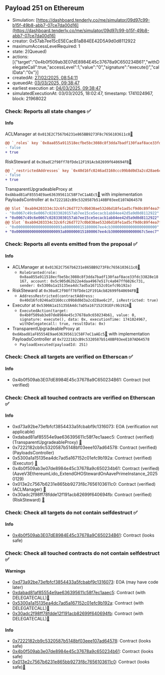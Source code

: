 ## Payload 251 on Ethereum

- Simulation: [https://dashboard.tenderly.co/me/simulator/09d97c99-b15f-49b8-abb7-07ce7da00d16](https://dashboard.tenderly.co/me/simulator/09d97c99-b15f-49b8-abb7-07ce7da00d16)
- creator: 0x57ab7ee15cE5ECacB1aB84EE42D5A9d0d8112922
- maximumAccessLevelRequired: 1
- state: 2(Queued)
- actions: [{"target":"0x4b0f509ab3E07dE8984E45c37678a9C650234B61","withDelegateCall":true,"accessLevel":1,"value":"0","signature":"execute()","callData":"0x"}]
- createdAt: [27/02/2025, 08:54:11](https://etherscan.io/tx/0x2941a26b4937b253ff35878878aee6cf10914e587150b8c73192051e84e35f81)
- queuedAt: [03/03/2025, 09:38:47](https://etherscan.io/tx/0x292a7f57706454296fccee4f1ff773a2202e22eaf7521aa817cf9accb4bf5e1e)
- earliest execution at: [04/03/2025, 09:38:47](https://www.epochconverter.com/countdown?q=1741081127)
- simulatedExecutionAt: 03/03/2025, 18:02:47, timestamp: 1741024967, block: 21968022
### Check: Reports all state changes :white_check_mark:

#### Info


ACLManager at `0x013E2C7567b6231e865BB9273F8c7656103611c0`[:ghost:](https://github.com/bgd-labs/aave-address-book "AaveV3EthereumLido.ACL_MANAGER")
```diff
@@ `_roles` key `0x8aa855a911518ecfbe5bc3088c8f3dda7badf130faaf8ace33fdc33828e18167.members.0x5c905d62b22e4daa4967e517c4a047ff6026c731` @@
- false
+ true
```

RiskSteward at `0x30adC2f98ff78fDde12F191Acb82699f640694FB`[:ghost:](https://github.com/bgd-labs/aave-address-book "AaveV3EthereumLido.RISK_STEWARD")
```diff
@@ `_restrictedAddresses` key `0x40d16fc0246ad3160ccc09b8d0d3a2cd28ae6c2f` @@
- false
+ true
```

TransparentUpgradeableProxy at `0xdAbad81aF85554E9ae636395611C58F7eC1aAEc5`[:ghost:](https://github.com/bgd-labs/aave-address-book "GovernanceV3Ethereum.PAYLOADS_CONTROLLER") with implementation PayloadsController at `0x7222182cB9c5320587b5148BF03eeE107AD64578`
```diff
@@ Slot `0xab94203334c32c6fc26d7727c0b030ae532d6d18fe1ad5cf9d0c89f4ea7ff651` @@
- "0x0067c49c6e0067c02833020157ab7ee15ce5ecacb1ab84ee42d5a9d0d8112922"
+ "0x0067c49c6e0067c02833030157ab7ee15ce5ecacb1ab84ee42d5a9d0d8112922"
@@ Slot `0xab94203334c32c6fc26d7727c0b030ae532d6d18fe1ad5cf9d0c89f4ea7ff652` @@
- "0x000000000000000000093a8000000151800067ee4cb300000000000000000000"
+ "0x000000000000000000093a8000000151800067ee4cb300000000000067c5eec7"
```


### Check: Reports all events emitted from the proposal :white_check_mark:

#### Info

- ACLManager at `0x013E2C7567b6231e865BB9273F8c7656103611c0`[:ghost:](https://github.com/bgd-labs/aave-address-book "AaveV3EthereumLido.ACL_MANAGER")
  - `RoleGranted(role: 0x8aa855a911518ecfbe5bc3088c8f3dda7badf130faaf8ace33fdc33828e18167, account: 0x5c905d62b22e4daa4967e517c4a047ff6026c731, sender: 0x5300a1a15135ea4dc7ad5a167152c01efc9b192a)`
- RiskSteward at `0x30adC2f98ff78fDde12F191Acb82699f640694FB`[:ghost:](https://github.com/bgd-labs/aave-address-book "AaveV3EthereumLido.RISK_STEWARD")
  - `AddressRestricted(contractAddress: 0x40d16fc0246ad3160ccc09b8d0d3a2cd28ae6c2f, isRestricted: true)`
- Executor at `0x5300A1a15135EA4dc7aD5a167152C01EFc9b192A`[:ghost:](https://github.com/bgd-labs/aave-address-book "AaveV2Ethereum.POOL_ADMIN, AaveV2EthereumAMM.POOL_ADMIN, AaveV3Ethereum.ACL_ADMIN, AaveV3EthereumEtherFi.ACL_ADMIN, AaveV3EthereumLido.ACL_ADMIN, GovernanceV3Ethereum.EXECUTOR_LVL_1")
  - `ExecutedAction(target: 0x4b0f509ab3e07de8984e45c37678a9c650234b61, value: 0, signature: execute(), data: 0x, executionTime: 1741024967, withDelegatecall: true, resultData: 0x)`
- TransparentUpgradeableProxy at `0xdAbad81aF85554E9ae636395611C58F7eC1aAEc5`[:ghost:](https://github.com/bgd-labs/aave-address-book "GovernanceV3Ethereum.PAYLOADS_CONTROLLER") with implementation PayloadsController at `0x7222182cB9c5320587b5148BF03eeE107AD64578`
  - `PayloadExecuted(payloadId: 251)`

### Check: Check all targets are verified on Etherscan :white_check_mark:

#### Info

- 0x4b0f509ab3E07dE8984E45c37678a9C650234B61: Contract (not verified) 

### Check: Check all touched contracts are verified on Etherscan :white_check_mark:

#### Info

- 0xd73a92be73efbfcf3854433a5fcbabf9c1316073: EOA (verification not applicable)
- 0xdabad81af85554e9ae636395611c58f7ec1aaec5: Contract (verified) (TransparentUpgradeableProxy) [:ghost:](https://github.com/bgd-labs/aave-address-book "GovernanceV3Ethereum.PAYLOADS_CONTROLLER")
- 0x7222182cb9c5320587b5148bf03eee107ad64578: Contract (verified) (PayloadsController) 
- 0x5300a1a15135ea4dc7ad5a167152c01efc9b192a: Contract (verified) (Executor) [:ghost:](https://github.com/bgd-labs/aave-address-book "AaveV2Ethereum.POOL_ADMIN, AaveV2EthereumAMM.POOL_ADMIN, AaveV3Ethereum.ACL_ADMIN, AaveV3EthereumEtherFi.ACL_ADMIN, AaveV3EthereumLido.ACL_ADMIN, GovernanceV3Ethereum.EXECUTOR_LVL_1")
- 0x4b0f509ab3e07de8984e45c37678a9c650234b61: Contract (verified) (AaveV3EthereumLido_ExtendGHOStewardOnAavePrimeInstance_20250129) 
- 0x013e2c7567b6231e865bb9273f8c7656103611c0: Contract (verified) (ACLManager) [:ghost:](https://github.com/bgd-labs/aave-address-book "AaveV3EthereumLido.ACL_MANAGER")
- 0x30adc2f98ff78fdde12f191acb82699f640694fb: Contract (verified) (RiskSteward) [:ghost:](https://github.com/bgd-labs/aave-address-book "AaveV3EthereumLido.RISK_STEWARD")

### Check: Check all targets do not contain selfdestruct :white_check_mark:

#### Info

- [0x4b0f509ab3E07dE8984E45c37678a9C650234B61](https://etherscan.io/address/0x4b0f509ab3E07dE8984E45c37678a9C650234B61): Contract (looks safe)

### Check: Check all touched contracts do not contain selfdestruct :white_check_mark:

#### Warnings

- [0xd73a92be73efbfcf3854433a5fcbabf9c1316073](https://etherscan.io/address/0xd73a92be73efbfcf3854433a5fcbabf9c1316073): EOA (may have code later)
- [0xdabad81af85554e9ae636395611c58f7ec1aaec5](https://etherscan.io/address/0xdabad81af85554e9ae636395611c58f7ec1aaec5): Contract (with DELEGATECALL)[:ghost:](https://github.com/bgd-labs/aave-address-book "GovernanceV3Ethereum.PAYLOADS_CONTROLLER")
- [0x5300a1a15135ea4dc7ad5a167152c01efc9b192a](https://etherscan.io/address/0x5300a1a15135ea4dc7ad5a167152c01efc9b192a): Contract (with DELEGATECALL)[:ghost:](https://github.com/bgd-labs/aave-address-book "AaveV2Ethereum.POOL_ADMIN, AaveV2EthereumAMM.POOL_ADMIN, AaveV3Ethereum.ACL_ADMIN, AaveV3EthereumEtherFi.ACL_ADMIN, AaveV3EthereumLido.ACL_ADMIN, GovernanceV3Ethereum.EXECUTOR_LVL_1")
- [0x30adc2f98ff78fdde12f191acb82699f640694fb](https://etherscan.io/address/0x30adc2f98ff78fdde12f191acb82699f640694fb): Contract (with DELEGATECALL)[:ghost:](https://github.com/bgd-labs/aave-address-book "AaveV3EthereumLido.RISK_STEWARD")

#### Info

- [0x7222182cb9c5320587b5148bf03eee107ad64578](https://etherscan.io/address/0x7222182cb9c5320587b5148bf03eee107ad64578): Contract (looks safe)
- [0x4b0f509ab3e07de8984e45c37678a9c650234b61](https://etherscan.io/address/0x4b0f509ab3e07de8984e45c37678a9c650234b61): Contract (looks safe)
- [0x013e2c7567b6231e865bb9273f8c7656103611c0](https://etherscan.io/address/0x013e2c7567b6231e865bb9273f8c7656103611c0): Contract (looks safe)[:ghost:](https://github.com/bgd-labs/aave-address-book "AaveV3EthereumLido.ACL_MANAGER")

